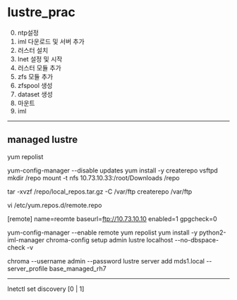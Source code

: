 # lustre_prac
0. ntp설정
1. iml 다운로드 및 서버 추가
2. 러스터 설치
3. lnet 설정 및 시작
4. 러스터 모듈 추가
5. zfs 모듈 추가 
6. zfspool 생성
7. dataset 생성
8. 마운트
9. iml
 
------------------------------------
managed lustre
--------------

yum repolist

yum-config-manager --disable updates
yum install -y createrepo vsftpd
mkdir /repo
mount -t nfs 10.73.10.33:/root/Downloads /repo

tar -xvzf /repo/local_repos.tar.gz -C /var/ftp
createrepo /var/ftp

vi /etc/yum.repos.d/remote.repo

[remote]
name=reomte
baseurl=ftp://10.73.10.10
enabled=1
gpgcheck=0

yum-config-manager --enable remote
yum repolist
yum install -y python2-iml-manager
chroma-config setup admin lustre localhost --no-dbspace-check -v

chroma --username admin --password lustre server add mds1.local --server_profile base_managed_rh7

--------------------------------

lnetctl set discovery [0 | 1]
